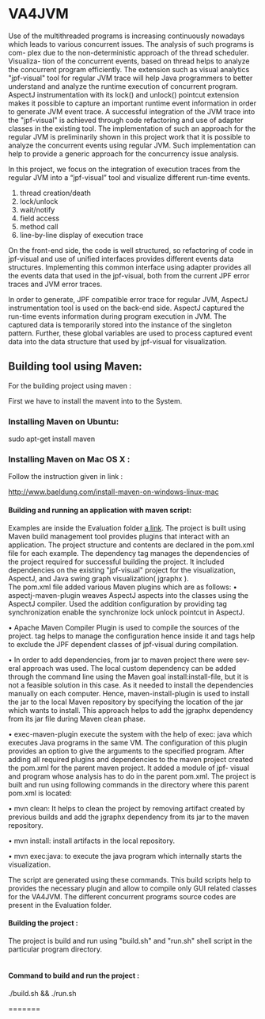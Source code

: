 # VA4JVM
Use of the multithreaded programs is increasing continuously nowadays which leads to various concurrent issues. The analysis of such programs is com- plex due to the non-deterministic approach of the thread scheduler. Visualiza- tion of the concurrent events, based on thread helps to analyze the concurrent program efficiently. The extension such as visual analytics "jpf-visual" tool for regular JVM trace will help Java programmers to better understand and analyze the runtime execution of concurrent program. AspectJ instrumentation with its lock() and unlock() pointcut extension makes it possible to capture an important runtime event information in order to generate JVM event trace. A successful integration of the JVM trace into the "jpf-visual" is achieved through code refactoring and use of adapter classes in the existing tool. The implementation of such an approach for the regular JVM is preliminarily shown in this project work that it is possible to analyze the concurrent events using regular JVM. Such implementation can help to provide a generic approach for the concurrency issue analysis.


In this project, we focus on the integration of execution traces from the regular JVM into a “jpf-visual” tool 
and visualize different run-time events.

1. thread creation/death 
2. lock/unlock
3. wait/notify
4. field access
5. method call
6. line-by-line display of execution trace

On the front-end side, the code is well structured, so refactoring of code in jpf-visual and use of unified interfaces provides different events data structures. Implementing this common interface using adapter provides all the events data that used in the jpf-visual, both from the current JPF error traces and JVM error traces.

In order to generate, JPF compatible error trace for regular JVM, AspectJ instrumentation tool is used on the back-end side. AspectJ captured the run-time events information during program execution in JVM. The captured data is temporarily stored into the instance of the singleton pattern. Further, these global variables are used to process captured event data into the data structure that used by jpf-visual for visualization.

## Building tool using Maven:
For the building project using maven :

First we have to install the mavent into to the System.

### Installing Maven on Ubuntu:
sudo apt-get install maven
### Installing Maven on Mac OS X :
Follow the instruction given in link :

http://www.baeldung.com/install-maven-on-windows-linux-mac

#### Building and running an application with maven script:<br />
Examples are inside the Evaluation folder [a link](https://github.com/monalip/VA4JVM/tree/master/Evaluation).
The project is built using Maven build management tool provides plugins that interact with an application. The project structure and contents are declared in the pom.xml file for each example. The dependency tag manages the dependencies of the project required for successful building the project. It included dependencies on the existing "jpf-visual" project for the visualization, AspectJ, and Java swing graph visualization( jgraphx ).<br/> 
The pom.xml file added various Maven plugins which are as follows:
• aspectj-maven-plugin weaves AspectJ aspects into the classes using the AspectJ compiler. Used the addition configuration by providing tag <Xjoinpoints>synchronization</Xjoinpoints> enable the synchronize lock unlock pointcut in AspectJ.<br />

• Apache Maven Compiler Plugin is used to compile the sources of the project. <configuration> tag helps to manage the configuration hence inside it <includes> and <excludes> tags help to exclude the JPF dependent classes of jpf-visual during compilation.<br />

• In order to add dependencies, from jar to maven project there were sev- eral approach was used. The local custom dependency can be added through the command line using the Maven goal install:install-file, but it is not a feasible solution in this case. As it needed to install the dependencies manually on each computer. Hence, maven-install-plugin is used to install the jar to the local Maven repository by specifying the location of the jar which wants to install. This approach helps to add the jgraphx dependency from its jar file during Maven clean phase.<br />

• exec-maven-plugin execute the system with the help of exec: java which executes Java programs in the same VM. The configuration of this plugin provides an option to give the arguments to the specified program.
After adding all required plugins and dependencies to the maven project created the pom.xml for the parent maven project. It added a module of jpf- visual and program whose analysis has to do in the parent pom.xml. The project is built and run using following commands in the directory where this parent pom.xml is located:<br />

• mvn clean: It helps to clean the project by removing artifact created by previous builds and add the jgraphx dependency from its jar to the maven repository.<br />

• mvn install: install artifacts in the local repository.<br />

• mvn exec:java: to execute the java program which internally starts the
visualization.<br />

The script are generated using these commands. This build scripts help to provides the necessary plugin and allow to compile only GUI related classes for the VA4JVM. The different concurrent programs source codes are present in the Evaluation folder.

#### Building the project :
The project is build and run using "build.sh" and  "run.sh" shell script in the particular program directory.</br>
</br>
#### Command to build and run the project :
./build.sh && ./run.sh 

 

=======

